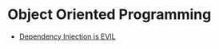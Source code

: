 Object Oriented Programming
===========================
* [Dependency Injection is EVIL](http://www.tonymarston.net/php-mysql/dependency-injection-is-evil.html)